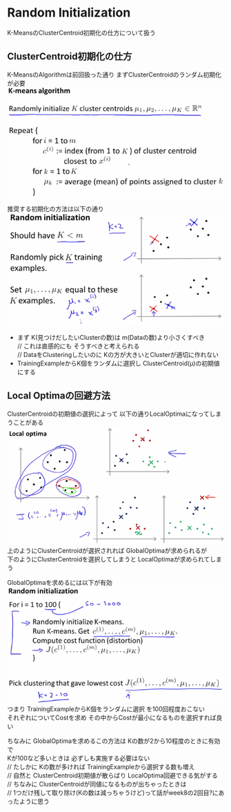 # Random Initialization
K-MeansのClusterCentroid初期化の仕方について扱う  

## ClusterCentroid初期化の仕方
K-MeansのAlgorithmは前回扱った通り まずClusterCentroidのランダム初期化が必要  
<img src="../../img/08_04_kmeans_algorithm.png" >  

推奨する初期化の方法は以下の通り  
<img src="../../img/08_04_random_initialization.png" >  
* まず K(見つけだしたいClusterの数)は m(Dataの数)より小さくすべき  
// これは直感的にも そうすべきと考えられる  
// DataをClusteringしたいのに Kの方が大きいとClusterが適切に作れない  
* TrainingExampleからK個をランダムに選択し ClusterCentroid(μ)の初期値にする  

## Local Optimaの回避方法
ClusterCentroidの初期値の選択によって 以下の通りLocalOptimaになってしまうことがある  
<img src="../../img/08_04_local_optima.png" >  
上のようにClusterCentroidが選択されれば GlobalOptimaが求められるが  
下のようにClusterCentroidを選択してしまうと LocalOptimaが求められてしまう  

GlobalOptimaを求めるには以下が有効  
<img src="../../img/08_04_avoid_local_optima.png" >  
つまり TrainingExampleからK個をランダムに選択 を100回程度おこない  
それぞれについてCostを求め その中からCostが最小になるものを選択すれば良い  

ちなみに GlobalOptimaを求めるこの方法は Kの数が2から10程度のときに有効で  
Kが100など多いときは 必ずしも実施する必要はない  
// たしかに Kの数が多ければ TrainingExampleから選択する数も増え  
// 自然と ClusterCentroid初期値が散らばり LocalOptima回避できる気がする  
// ちなみに ClusterCentroidが同値になるものが出ちゃったときは  
// 1つだけ残して取り除け(Kの数は減っちゃうけど)って話がweek8の2回目?にあったように思う  
